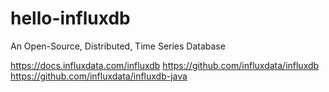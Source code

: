 # hello-influxdb
An Open-Source, Distributed, Time Series Database

https://docs.influxdata.com/influxdb
https://github.com/influxdata/influxdb
https://github.com/influxdata/influxdb-java
